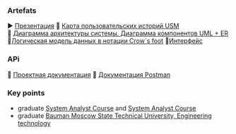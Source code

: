 ### Artefats
▶️ [Презентация](https://docs.google.com/presentation/d/1YIWHVVy5HETK7WMx0V426FfHTwmfU6wbyvdHrOh6vEU/edit#slide=id.p) 
📜 [Карта пользовательских историй USM](https://miro.com/welcomeonboard/dFhmTXlIV1BzbGF5RkJ2NklCMVVVTUIxQTFsTmxQY2ZZbUxQU3A0V3R0THVUVGNMQUFieVRFczNITThpaEpFS3wzNDU4NzY0NTIyODc2MjIzNzI0fDI=?share_link_id=34034332155)  
📜 [Диаграмма архитектуры системы. Диаграмма компонентов UML + ER]( https://drive.google.com/file/d/1Gh3OrIW1iQFJSJF9a1k7_J_Pde3knb1s/view?usp=sharing)
📜[Логическая модель данных в нотации Crow`s foot](https://drive.google.com/file/d/1Gh3OrIW1iQFJSJF9a1k7_J_Pde3knb1s/view?usp=sharing )
📜[Интерфейс](https://www.figma.com/file/LOjZ3JKl3fr44e4jvb9L8o/Untitled?type=design&node-id=0-1&mode=design&t=BmYwTNbEDeFNc4xO-0 )
### APi 
📜 [Проектная документация](https://docs.google.com/document/d/1-JvMWbRIDU4hMo9KXOJksKkTXpRN-ERHUANH2jhHbb4/edit?usp=sharing)
📜 [Документация Postman](https://documenter.getpostman.com/view/27899143/2s9YJjRJqv) 
### Key points
*   graduate  [System Analyst Course](https://github.com/Savelok/Resume/blob/main/Systems%20analyst%20diploma.jpg) and [System Analyst Course](https://github.com/Savelok/Resume/blob/main/certificate.pdf)
*   graduate [Bauman Moscow State Technical University, Engineering technology](https://bmstu.ru/faculty/mt)
